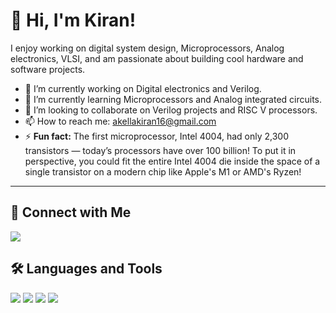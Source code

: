 # 👋 Hi, I'm Kiran!

I enjoy working on digital system design, Microprocessors, Analog electronics, VLSI, and am passionate about building cool hardware and software projects.

- 🔭 I’m currently working on Digital electronics and Verilog.  
- 🌱 I’m currently learning Microprocessors and Analog integrated circuits.  
- 👯 I’m looking to collaborate on Verilog projects and RISC V processors.  
- 📫 How to reach me: akellakiran16@gmail.com  
- ⚡ **Fun fact:** The first microprocessor, Intel 4004, had only 2,300 transistors — today’s processors have over 100 billion! To put it in perspective, you could fit the entire Intel 4004 die inside the space of a single transistor on a modern chip like Apple's M1 or AMD's Ryzen!  

---

## 🔗 Connect with Me
<p>
  <a href="https://www.linkedin.com/in/kiransakella/)" target="_blank">
    <img src="https://img.shields.io/badge/-LinkedIn-0077B5?style=for-the-badge&logo=linkedin&logoColor=white" />
  </a>
</p>


## 🛠️ Languages and Tools

<p>
  <img src="https://img.shields.io/badge/C-00599C?style=for-the-badge&logo=c&logoColor=white" />
  <img src="https://img.shields.io/badge/Arduino-00979D?style=for-the-badge&logo=arduino&logoColor=white" />
  <img src="https://img.shields.io/badge/MATLAB-ff6600?style=for-the-badge&logo=mathworks&logoColor=white" />
  <img src="https://img.shields.io/badge/Verilog-000000?style=for-the-badge&logo=verilog&logoColor=white" />
</p>
